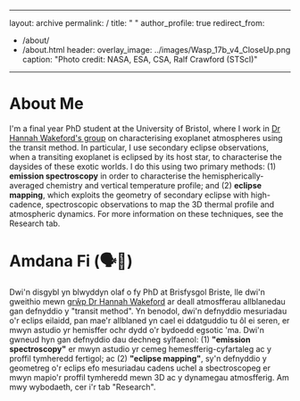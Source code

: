 <html>
    <head>
        <link rel="shortcut icon" href="/images/favicon.ico?v=M44lzPylqQ" type="image/x-icon">
        <link rel="icon" href="/images/favicon.ico?v=M44lzPylqQ" type="image/x-icon">
    </head>
</html>

---
layout: archive
permalink: /
title: " "
author_profile: true
redirect_from: 
  - /about/
  - /about.html
header:
    overlay_image: ../images/Wasp_17b_v4_CloseUp.png
    caption: "Photo credit: NASA, ESA, CSA, Ralf Crawford (STScI)"
---

About Me
======
I'm a final year PhD student at the University of Bristol, where I work in [Dr Hannah Wakeford's group](https://stellarplanet.org/research-group/) on characterising exoplanet atmospheres using the transit method. In particular, I use secondary eclipse observations, when a transiting exoplanet is eclipsed by its host star, to characterise the daysides of these exotic worlds. I do this using two primary methods: (1) **emission spectroscopy** in order to characterise the hemispherically-averaged chemistry and vertical temperature profile; and (2) **eclipse mapping**, which exploits the geometry of secondary eclipse with high-cadence, spectroscopic observations to map the 3D thermal profile and atmospheric dynamics. For more information on these techniques, see the Research tab.

Amdana Fi (🗣️🏴󠁧󠁢󠁷󠁬󠁳󠁿)
======
Dwi'n disgybl yn blwyddyn olaf o fy PhD at Brisfysgol Briste, lle dwi'n gweithio mewn [grŵp Dr Hannah Wakeford](https://stellarplanet.org/research-group/) ar deall atmosfferau allblanedau gan defnyddio y "transit method". Yn benodol, dwi'n defnyddio mesuriadau o'r eclips eilaidd, pan mae'r allblaned yn cael ei ddatguddio tu ôl ei seren, er mwyn astudio yr hemisffer ochr dydd o'r bydoedd egsotic 'ma. Dwi'n gwneud hyn gan defnyddio dau dechneg sylfaenol: (1) **"emission spectroscopy"** er mwyn astudio yr cemeg hemesfferig-cyfartaleg ac y proffil tymheredd fertigol; ac (2) **"eclipse mapping"**, sy'n defnyddio y geometreg o'r eclips efo mesuriadau cadens uchel a sbectroscopeg er mwyn mapio'r proffil tymheredd mewn 3D ac y dynamegau atmosfferig. Am mwy wybodaeth, cer i'r tab "Research".

